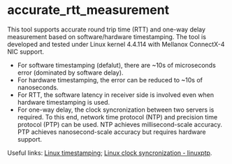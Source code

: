 # accurate_rtt_measurement

This tool supports accurate round trip time (RTT) and one-way delay measurement based on software/hardware timestamping. The tool is developed and tested under Linux kernel 4.4.114 with Mellanox ConnectX-4 NIC support. 
  - For software timestamping (defalut), there are ~10s of microseconds error (dominated by software delay). 
  - For hardware timestamping, the error can be reduced to ~10s of nanoseconds. 
  - For RTT, the software latency in receiver side is involved even when hardware timestamping is used. 
  - For one-way delay, the clock syncronization between two servers is required. To this end, network time protocol (NTP) and precision time protocol (PTP) can be used. NTP achieves millisecond-scale accuracy. PTP achieves nanosecond-scale accuracy but requires hardware support.

Useful links:
[Linux timestamping](https://www.kernel.org/doc/Documentation/networking/timestamping.txt); 
[Linux clock syncronization - linuxptp](https://access.redhat.com/documentation/en-us/red_hat_enterprise_linux/6/html/deployment_guide/ch-configuring_ptp_using_ptp4l).
